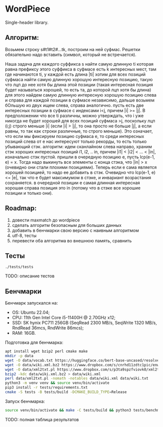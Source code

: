 # WordPiece

Single-header library.

## Алгоритм:

Возьмем строку s#t1#t2#...tk, построим на ней суфмас. Решетки обязательно надо вставить (символ, который не встречается).

Наша задача для каждого суффикса s найти самую длинную ti которая равна префиксу этого суффикса
в суфмасе есть k интересных мест, там где начинаются ti, у каждой есть длина |ti|
хотим для всех позиций суфмаса найти самую длинную хорошую интересную позицию, такую что лцп до нее хотя бы длина этой позиции (такая интересная позиция будет называться хорошей, то есть та, до которой лцп хотя бы длина)
для этого найдем самую длинную интересную хорошую позицию слева и справа для каждой позиции в суфмасе независимо, дальше возьмем бОльшую из двух
ищем слева, справа аналогично. пусть есть две интересных позиции в суфмасе с индексами i<j, причем |i| >= |j|. В предположении что все ti различны, можно утверждать, что i уже никогда не будет хорошей для всех позиций суфмаса >j, поскольку лцп (i;j) строго меньше |i| (если |i| > |j|, то она просто не больше |j|, а если равны, то так как строки различные, то строго меньше). Это означает, что если мы фиксируем позицию суфмаса e, то среди интересных позиций слева от e нас интересуют только рекорды, то есть только убывающий стэк.
алгоритм: идем сканлайном слева направо, храним стэк хороших интересных позиций i1, i2, .. in, причем |i1| < |i2| < ... < |in|, изначально стэк пустой. пришли в очередную позицию e, пусть lcp(e-1, e) = x. Тогда надо выкинуть все элементы с конца стэка, что |in| > x (очевидно они стали плохими позициями). Теперь если e сама является хорошей позицией, то надо ее добавить в стэк. Очевидно что lcp(e-1, e) <= |e|, так что e будет максимумом в стэке, и инвариант возрастания сохраняется. в очередной позиции e самая длинная интересная хорошая справа позиция это in (потому что в стэке все хорошие позиции и только они).

## Roadmap:

1. довести maxmatch до wordpiece
2. сделать алгоритм безопасным для больших данных
4. добавить в бенчмарки свою версию с наивным алгоритмом
5. utf-8, тесты
6. перевести оба алгоритма во внешнюю память, сравнить

## Тесты

`./tests/tests`

TODO: описание тестов

## Бенчмарки

Бенчмарк запускался на:
- OS: Ubuntu 22.04;
- CPU: 11th Gen Intel Core i5-11400H @ 2.70GHz x12;
- SSD: SK hynix PC711 256GB (SeqRead 2300 MB/s, SeqWrite 1320 MB/s, RndRead 36mcs, RndWrite 86mcs);
- RAM: 16GB.

Подготовка для бенчмарка:
```bash
apt install wget bzip2 perl cmake make
mkdir -p data
wget -O data/vocab.txt https://huggingface.co/bert-base-uncased/resolve/main/vocab.txt
wget -O data/wiki.xml.bz2 https://www.dropbox.com/s/cnrhd11zdtc1pic/enwiki-20181001-corpus.xml.bz2?dl=1
wget -O data/xml2txt.pl https://www.dropbox.com/s/p3ta9spzfviovk0/xml2txt.pl
bzip2 -kdc data/wiki.xml.bz2 > data/wiki.xml
perl data/xml2txt.pl -nomath -notables data/wiki.xml data/wiki.txt
python3 -m venv venv && source venv/bin/activate
pip3 install -r tests/requirements.txt
cmake -S tests -B tests/build -DCMAKE_BUILD_TYPE=Release
```

Запуск бенчмарка:
```bash
source venv/bin/activate && make -C tests/build && python3 tests/benchmark.py data/wiki.txt data/vocab.txt 100
```

TODO: полная таблица результатов
